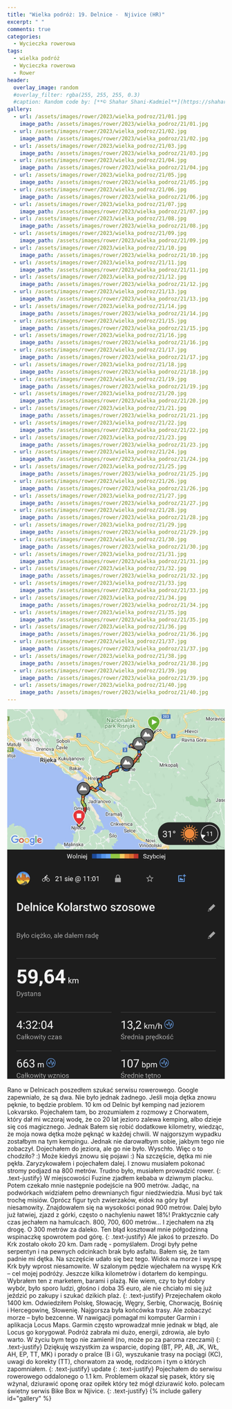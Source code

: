 ```yaml
---
title: "Wielka podróż: 19. Delnice -  Njivice (HR)"
excerpt: " "
comments: true
categories:
  - Wycieczka rowerowa
tags:
  - wielka podróż
  - Wycieczka rowerowa
  - Rower
header:
  overlay_image: random
  #overlay_filter: rgba(255, 255, 255, 0.3)
  #caption: Random code by: [**© Shahar Shani-Kadmiel**](https://shaharkadmiel.github.io)"
gallery:
  - url: /assets/images/rower/2023/wielka_podroz/21/01.jpg
    image_path: /assets/images/rower/2023/wielka_podroz/21/01.jpg
  - url: /assets/images/rower/2023/wielka_podroz/21/02.jpg
    image_path: /assets/images/rower/2023/wielka_podroz/21/02.jpg
  - url: /assets/images/rower/2023/wielka_podroz/21/03.jpg
    image_path: /assets/images/rower/2023/wielka_podroz/21/03.jpg
  - url: /assets/images/rower/2023/wielka_podroz/21/04.jpg
    image_path: /assets/images/rower/2023/wielka_podroz/21/04.jpg
  - url: /assets/images/rower/2023/wielka_podroz/21/05.jpg
    image_path: /assets/images/rower/2023/wielka_podroz/21/05.jpg
  - url: /assets/images/rower/2023/wielka_podroz/21/06.jpg
    image_path: /assets/images/rower/2023/wielka_podroz/21/06.jpg
  - url: /assets/images/rower/2023/wielka_podroz/21/07.jpg
    image_path: /assets/images/rower/2023/wielka_podroz/21/07.jpg
  - url: /assets/images/rower/2023/wielka_podroz/21/08.jpg
    image_path: /assets/images/rower/2023/wielka_podroz/21/08.jpg
  - url: /assets/images/rower/2023/wielka_podroz/21/09.jpg
    image_path: /assets/images/rower/2023/wielka_podroz/21/09.jpg
  - url: /assets/images/rower/2023/wielka_podroz/21/10.jpg
    image_path: /assets/images/rower/2023/wielka_podroz/21/10.jpg
  - url: /assets/images/rower/2023/wielka_podroz/21/11.jpg
    image_path: /assets/images/rower/2023/wielka_podroz/21/11.jpg
  - url: /assets/images/rower/2023/wielka_podroz/21/12.jpg
    image_path: /assets/images/rower/2023/wielka_podroz/21/12.jpg
  - url: /assets/images/rower/2023/wielka_podroz/21/13.jpg
    image_path: /assets/images/rower/2023/wielka_podroz/21/13.jpg
  - url: /assets/images/rower/2023/wielka_podroz/21/14.jpg
    image_path: /assets/images/rower/2023/wielka_podroz/21/14.jpg
  - url: /assets/images/rower/2023/wielka_podroz/21/15.jpg
    image_path: /assets/images/rower/2023/wielka_podroz/21/15.jpg
  - url: /assets/images/rower/2023/wielka_podroz/21/16.jpg
    image_path: /assets/images/rower/2023/wielka_podroz/21/16.jpg
  - url: /assets/images/rower/2023/wielka_podroz/21/17.jpg
    image_path: /assets/images/rower/2023/wielka_podroz/21/17.jpg
  - url: /assets/images/rower/2023/wielka_podroz/21/18.jpg
    image_path: /assets/images/rower/2023/wielka_podroz/21/18.jpg
  - url: /assets/images/rower/2023/wielka_podroz/21/19.jpg
    image_path: /assets/images/rower/2023/wielka_podroz/21/19.jpg
  - url: /assets/images/rower/2023/wielka_podroz/21/20.jpg
    image_path: /assets/images/rower/2023/wielka_podroz/21/20.jpg
  - url: /assets/images/rower/2023/wielka_podroz/21/21.jpg
    image_path: /assets/images/rower/2023/wielka_podroz/21/21.jpg
  - url: /assets/images/rower/2023/wielka_podroz/21/22.jpg
    image_path: /assets/images/rower/2023/wielka_podroz/21/22.jpg
  - url: /assets/images/rower/2023/wielka_podroz/21/23.jpg
    image_path: /assets/images/rower/2023/wielka_podroz/21/23.jpg
  - url: /assets/images/rower/2023/wielka_podroz/21/24.jpg
    image_path: /assets/images/rower/2023/wielka_podroz/21/24.jpg
  - url: /assets/images/rower/2023/wielka_podroz/21/25.jpg
    image_path: /assets/images/rower/2023/wielka_podroz/21/25.jpg
  - url: /assets/images/rower/2023/wielka_podroz/21/26.jpg
    image_path: /assets/images/rower/2023/wielka_podroz/21/26.jpg
  - url: /assets/images/rower/2023/wielka_podroz/21/27.jpg
    image_path: /assets/images/rower/2023/wielka_podroz/21/27.jpg
  - url: /assets/images/rower/2023/wielka_podroz/21/28.jpg
    image_path: /assets/images/rower/2023/wielka_podroz/21/28.jpg
  - url: /assets/images/rower/2023/wielka_podroz/21/29.jpg
    image_path: /assets/images/rower/2023/wielka_podroz/21/29.jpg
  - url: /assets/images/rower/2023/wielka_podroz/21/30.jpg
    image_path: /assets/images/rower/2023/wielka_podroz/21/30.jpg
  - url: /assets/images/rower/2023/wielka_podroz/21/31.jpg
    image_path: /assets/images/rower/2023/wielka_podroz/21/31.jpg
  - url: /assets/images/rower/2023/wielka_podroz/21/32.jpg
    image_path: /assets/images/rower/2023/wielka_podroz/21/32.jpg
  - url: /assets/images/rower/2023/wielka_podroz/21/33.jpg
    image_path: /assets/images/rower/2023/wielka_podroz/21/33.jpg
  - url: /assets/images/rower/2023/wielka_podroz/21/34.jpg
    image_path: /assets/images/rower/2023/wielka_podroz/21/34.jpg
  - url: /assets/images/rower/2023/wielka_podroz/21/35.jpg
    image_path: /assets/images/rower/2023/wielka_podroz/21/35.jpg
  - url: /assets/images/rower/2023/wielka_podroz/21/36.jpg
    image_path: /assets/images/rower/2023/wielka_podroz/21/36.jpg
  - url: /assets/images/rower/2023/wielka_podroz/21/37.jpg
    image_path: /assets/images/rower/2023/wielka_podroz/21/37.jpg
  - url: /assets/images/rower/2023/wielka_podroz/21/38.jpg
    image_path: /assets/images/rower/2023/wielka_podroz/21/38.jpg
  - url: /assets/images/rower/2023/wielka_podroz/21/39.jpg
    image_path: /assets/images/rower/2023/wielka_podroz/21/39.jpg
  - url: /assets/images/rower/2023/wielka_podroz/21/40.jpg
    image_path: /assets/images/rower/2023/wielka_podroz/21/40.jpg
---
```

[![mapka](/assets/images/rower/2023/wielka_podroz/21/mapka.png)](https://connect.garmin.com/modern/activity/11843041303)

Rano w Delnicach poszedłem szukać serwisu rowerowego. Google zapewniało, że są dwa. Nie było jednak żadnego. Jeśli moja dętka znowu pęknie, to będzie problem. 10 km od Delnic był kemping nad jeziorem Lokvarsko. Pojechałem tam, bo zrozumiałem z rozmowy z Chorwatem, który dał mi wczoraj wodę, że co 20 lat jezioro zalewa kemping, albo dzieje się coś magicznego. Jednak Bałem się robić dodatkowe kilometry, wiedząc, że moja nowa dętka może pęknąć w każdej chwili. W najgorszym wypadku zostałbym na tym kempingu. Jednak nie darowałbym sobie, jakbym tego nie zobaczył. 
Dojechałem do jeziora, ale go nie było. Wyschło. Więc o to chodziło? :) Może kiedyś znowu się pojawi :) Na szczęście, dętka mi nie pękła. Zaryzykowałem i pojechałem dalej. I znowu musiałem pokonać stromy podjazd na 800 metrów. Trudno było, musiałem prowadzić rower. 
{: .text-justify}
W miejscowości Fuzine zjadłem kebaba w dziwnym placku. Potem czekało mnie następnie podejście na 900 metrów. Jadąc, na podwórkach widziałem pełno drewnianych figur niedźwiedzia. Musi być tak trochę misiów. Oprócz figur tych zwierzaków, eidok na góry był niesamowity. Znajdowałem się na wysokości ponad 900 metrów. Dalej było już łatwiej, zjazd z górki, często o nachyleniu nawet 18%! Praktycznie cały czas jechałem na hamulcach. 800, 700, 600 metrów... I zjechałem na złą drogę. O 300 metrów za daleko. Ten błąd kosztował mnie półgodzinną wspinaczkę spowrotem pod górę. 
{: .text-justify}
Ale jakoś to przeszło. Do Krk zostało około 20 km. Dam radę - pomyślałem. Drogi były pełne serpentyn i na pewnych odcinkach brak było asfaltu. Bałem się, że tam padnie mi dętka. Na szczęście udało się bez tego. Widok na morze i wyspę Krk były wprost niesamowite. W szalonym pędzie wjechałem na wyspę Krk – cel mojej podróży. Jeszcze kilka kilometrów i dotarłem do kempingu. Wybrałem ten z marketem, barami i plażą. Nie wiem, czy to był dobry wybór, było sporo ludzi, głośno i doba 35 euro, ale nie chciało mi się już jeździć po zakupy i szukać dzikich plaż.
{: .text-justify}
Przejechałem około 1400 km. Odwiedziłem Polskę, Słowację, Węgry, Serbię, Chorwację, Bośnię i Hercegowinę, Słowenię. Najgorsza była końcówka trasy. Ale zobaczyć morze – było bezcenne. W nawigacji pomagał mi komputer Garmin i aplikacja Locus Maps. Garmin często wprowadzał mnie jednak w błąd, ale Locus go korygował. Podróż zabrała mi dużo, energii, zdrowia, ale było warto. W życiu bym tego nie zamienił (no, może po za paroma rzeczami) 
{: .text-justify}
Dziękuję wszystkim za wsparcie, doping (BT, PP, AB, JK, WŁ, AH, EP, TT, MK) i porady o pralce (B i G), wyszukanie trasy na pociągi (KC), uwagi do korekty (TT), chorwatom za wodę, rodzicom i tym o których zapomniałem.
{: .text-justify}
update
{: .text-justify}
Pojechałem do serwisu rowerowego oddalonego o 1.1 km. Problemem okazał się pasek, który się wżynal, dziurawić oponę oraz opiłek który też mógł dziurawić koło. polecam świetny serwis Bike Box w Njivice.
{: .text-justify}
{% include gallery id="gallery" %}

